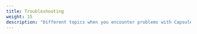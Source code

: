 ```yaml
---
title: Troubleshooting
weight: 15
description: "Different topics when you encounter problems with Capsule"
---
```


<tbd>